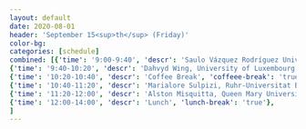 ```yaml
---
layout: default
date: 2020-08-01
header: 'September 15<sup>th</sup> (Friday)'
color-bg: 
categories: [schedule]
combined: [{'time': '9:00-9:40', 'descr': 'Saulo Vázquez Rodríguez Universidad de Santiago de Compostela' , 'session': '5) Semi-empirical methods and molecular dynamics', 'talk': 'true'},
{'time': '9:40-10:20', 'descr': 'Dahvyd Wing, University of Luxembourg', 'talk': 'true'},
{'time': '10:20-10:40', 'descr': 'Coffee Break', 'coffeee-break': 'true'},
{'time': '10:40-11:20', 'descr': 'Marialore Sulpizi, Ruhr-Universitat Bochum', 'talk': 'true'},
{'time': '11:20-12:00', 'descr': 'Alston Misquitta, Queen Mary University of London', 'talk': 'true'},
{'time': '12:00-14:00', 'descr': 'Lunch', 'lunch-break': 'true'},
]
---
```

